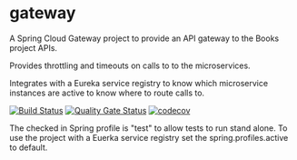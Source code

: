 # gateway
A Spring Cloud Gateway project to provide an API gateway to the Books project APIs.

Provides throttling and timeouts on calls to to the microservices.

Integrates with a Eureka service registry to know which microservice instances are active to 
know where to route calls to.

[![Build Status](https://travis-ci.org/aidanwhiteley/books-gateway.svg?branch=master)](https://travis-ci.org/aidanwhiteley/books-gateway) 
[![Quality Gate Status](https://sonarcloud.io/api/project_badges/measure?project=com.aidan.books%3Agateway&metric=alert_status)](https://sonarcloud.io/dashboard?id=com.aidan.books%3Agateway)
[![codecov](https://codecov.io/gh/aidanwhiteley/books-gateway/branch/master/graph/badge.svg)](https://codecov.io/gh/aidanwhiteley/books-gateway/branch/master)

The checked in Spring profile is "test" to allow tests to run stand alone. To use the project with a Euerka 
service registry set the spring.profiles.active to default.